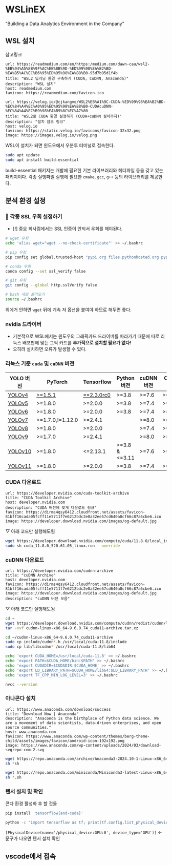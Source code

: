 # WSLinEX
"Building a Data Analytics Environment in the Company"

## WSL 설치
참고링크

```cardlink
url: https://readmedium.com/en/https:/medium.com/dawn-cau/wsl2-%EB%94%A5%EB%9F%AC%EB%8B%9D-%ED%99%98%EA%B2%BD-%EA%B5%AC%EC%B6%95%ED%95%98%EA%B8%B0-95d7b95d1f4b
title: "WSL2 딥러닝 환경 구축하기 (CUDA, CuDNN, Anaconda)"
description: "WSL 설치"
host: readmedium.com
favicon: https://readmedium.com/favicon.ico
```

```cardlink
url: https://velog.io/@cjkangme/WSL2%EB%A1%9C-CUDA-%ED%99%98%EA%B2%BD-%EC%84%A4%EC%A0%95%ED%95%98%EA%B8%B0-CUDAcuDNN-%EC%84%A4%EC%B9%98%EA%B9%8C%EC%A7%80
title: "WSL2로 CUDA 환경 설정하기 (CUDA+cuDNN 설치까지)"
description: "설치 참조 링크"
host: velog.io
favicon: https://static.velog.io/favicons/favicon-32x32.png
image: https://images.velog.io/velog.png
```

WSL이 설치가 되면 윈도우에서 우분투 터미널로 접속한다.

```sh title:"빌드 에센셜 패키지 설치"
sudo apt update
sudo apt install build-essential
```

build-essential 패키지는 개발에 필요한 기본 라이브러리와 헤더파일 등을 갖고 있는 패키지이다. 각종 실행파일 실행에 필요한 `cmake`, `gcc`, `g++` 등의 라이브러리를 제공한다.

## 분석 환경 설정
### 🚧 각종 SSL 우회 설정하기
- [!] 중요 회사컴에서는 SSL 인증이 안되서 우회를 해야된다.

```sh title:"각종 SSL 우회하기"
# wget 우회 
echo 'alias wget="wget --no-check-certificate"' >> ~/.bashrc

# pip 우회 
pip config set global.trusted-host "pypi.org files.pythonhosted.org pypi.python.org"

# conda 우회
conda config --set ssl_verify false

# git 우회 
git config --global http.sslVerify false

# bash 새로 불러오기 
source ~/.bashrc
```

위에거 안하면 `wget` 뒤에 계속 저 옵션을 붙여야 하므로 해두면 좋다.

### nvidia 드라이버
- 기본적으로 WSL에서는 윈도우의 그래픽카드 드라이버를 따라가기 때문에 따로 리눅스 배포판에 맞는 그픽 카드를 **추가적으로 설치할 필요가 없다!**
- 오히려 설치하면 오류가 발생할 수 있다.

### 리눅스 기준 `cuda` 및 `cuDNN` 버전

| **YOLO 버전**                                                      | **PyTorch**                                             | **Tensorflow**                                                      | **Python 버전**  | **cuDNN 버전** | **CUDA 버전** |
| ---------------------------------------------------------------- | ------------------------------------------------------- | ------------------------------------------------------------------- | -------------- | ------------ | ----------- |
| [YOLOv4](https://github.com/AlexeyAB/darknet?tab=readme-ov-file) | [>=1.5.1](https://github.com/WongKinYiu/PyTorch_YOLOv4) | [==2.3.0rc0](https://github.com/hunglc007/tensorflow-yolov4-tflite) | >=3.8          | >=7.6        | >=10.1      |
| [YOLOv5](https://github.com/ultralytics/yolov5)                  | >=1.8.0                                                 | >=2.0.0                                                             | >=3.8          | >=7.4        | >=10.0      |
| [YOLOv6](https://github.com/meituan/YOLOv6)                      | >=1.8.0                                                 | >=2.0.0                                                             | >=3.8          | >=7.4        | >=10.0      |
| [YOLOv7](https://github.com/WongKinYiu/yolov7)                   | >=1.7.0,!=1.12.0                                        | >=2.4.1                                                             |                | >=8.0        | >=11.0      |
| [YOLOv8](https://github.com/ultralytics/ultralytics)             | >=1.8.0                                                 | >=2.0.0                                                             |                | >=7.4        | >=10.0      |
| [YOLOv9](https://github.com/WongKinYiu/yolov9)                   | >=1.7.0                                                 | >=2.4.1                                                             |                | >=8.0        | >=11.0      |
| [YOLOv10](https://github.com/THU-MIG/yolov10)                    | >=1.8.0                                                 | <=2.13.1                                                            | >=3.8 & <=3.11 | >=7.6        | >=10.1      |
| [YOLOv11](https://github.com/ultralytics/ultralytics)            | >=1.8.0                                                 | >=2.0.0                                                             | >=3.8          | >=7.4        | >=10.0      |

### CUDA 다운로드

```cardlink
url: https://developer.nvidia.com/cuda-toolkit-archive
title: "CUDA Toolkit Archive"
host: developer.nvidia.com
description: "CUDA 버전에 맞게 다운로드 링크"
favicon: https://dirms4qsy6412.cloudfront.net/assets/favicon-81bff16cada05fcff11e5711f7e6212bdc2e0a32ee57cd640a8cf66c87a6cbe6.ico
image: https://developer.download.nvidia.com/images/og-default.jpg
```

▽ 아래 코드만 실행해도됨

```sh title:"11.8 쿠다 설치"
wget https://developer.download.nvidia.com/compute/cuda/11.8.0/local_installers/cuda_11.8.0_520.61.05_linux.run
sudo sh cuda_11.8.0_520.61.05_linux.run --override
```

### cuDNN 다운로드

```cardlink
url: https://developer.nvidia.com/cudnn-archive
title: "cuDNN Archive"
host: developer.nvidia.com
favicon: https://dirms4qsy6412.cloudfront.net/assets/favicon-81bff16cada05fcff11e5711f7e6212bdc2e0a32ee57cd640a8cf66c87a6cbe6.ico
image: https://developer.download.nvidia.com/images/og-default.jpg
description: "cuDNN 버전 모음"
```

▽ 아래 코드만 실행해도됨

```sh title:"cuDNN 9.6 설치"
cd ~
wget https://developer.download.nvidia.com/compute/cudnn/redist/cudnn/linux-x86_64/cudnn-linux-x86_64-9.6.0.74_cuda11-archive.tar.xz
tar -xvf cudnn-linux-x86_64-9.6.0.74_cuda11-archive.tar.xz
```

```sh title:"cudnn 9.6을 cuda 경로에 복사하기"
cd ~/cudnn-linux-x86_64-9.6.0.74_cuda11-archive
sudo cp include/cudnn*.h /usr/local/cuda-11.8/include
sudo cp lib/libcudnn* /usr/local/cuda-11.8/lib64
```

```sh title:"리눅스 경로 설정 11.8 버전"
echo 'export CUDA_HOME=/usr/local/cuda-11.8' >> ~/.bashrc 
echo 'export PATH=$CUDA_HOME/bin:$PATH' >> ~/.bashrc 
echo 'export CUDADIR=$CUDADIR:$CUDA_HOME' >> ~/.bashrc 
echo 'export LD_LIBRARY_PATH=$CUDA_HOME/lib64:$LD_LIBRARY_PATH' >> ~/.bashrc
echo 'export TF_CPP_MIN_LOG_LEVEL=3' >> ~/.bashrc
```

```sh title:"버전 확인"
nvcc --version
```

### 아나콘다 설치

```cardlink
url: https://www.anaconda.com/download/success
title: "Download Now | Anaconda"
description: "Anaconda is the birthplace of Python data science. We are a movement of data scientists, data-driven enterprises, and open source communities."
host: www.anaconda.com
favicon: https://www.anaconda.com/wp-content/themes/berg-theme-child/assets/images/favicon/android-icon-192x192.png
image: https://www.anaconda.com/wp-content/uploads/2024/03/download-svgrepo-com-2.svg
```

```sh title:"anaconda 설치"
wget https://repo.anaconda.com/archive/Anaconda3-2024.10-1-Linux-x86_64.sh
sh *sh
```

```sh title:"miniconda 설치"
wget https://repo.anaconda.com/miniconda/Miniconda3-latest-Linux-x86_64.sh
sh *.sh
```

### 텐서 설치 및 확인
콘다 환경 활성화 후 할 것들

```sh title:"텐서플로 설치 "
pip install 'tensorflow[and-cuda]'
```

```sh title:"텐서플로가 그래픽카드 잡고 있는지 확인"
python -c "import tensorflow as tf; print(tf.config.list_physical_devices('GPU'))"
```

`[PhysicalDevice(name='/physical_device:GPU:0', device_type='GPU')]` ← 문구가 나오면 텐서 설치 확인

## vscode에서 접속

